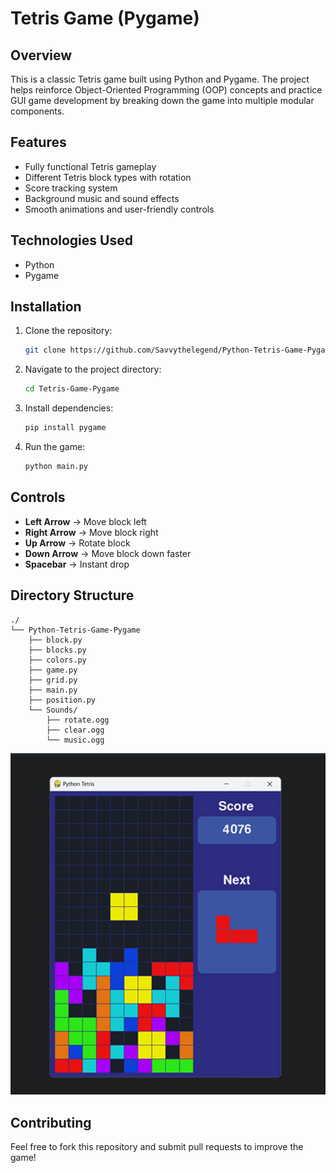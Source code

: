# Tetris Game (Pygame)

## Overview
This is a classic Tetris game built using Python and Pygame. The project helps reinforce Object-Oriented Programming (OOP) concepts and practice GUI game development by breaking down the game into multiple modular components.

## Features
- Fully functional Tetris gameplay
- Different Tetris block types with rotation
- Score tracking system
- Background music and sound effects
- Smooth animations and user-friendly controls

## Technologies Used
- Python
- Pygame

## Installation
1. Clone the repository:
   ```bash
   git clone https://github.com/Savvythelegend/Python-Tetris-Game-Pygame.git
   ```
2. Navigate to the project directory:
   ```bash
   cd Tetris-Game-Pygame
   ```
3. Install dependencies:
   ```bash
   pip install pygame
   ```
4. Run the game:
   ```bash
   python main.py
   ```

## Controls
- **Left Arrow**  → Move block left
- **Right Arrow** → Move block right
- **Up Arrow**    → Rotate block
- **Down Arrow**  → Move block down faster
- **Spacebar**    → Instant drop

## Directory Structure
```
./
└── Python-Tetris-Game-Pygame
    ├── block.py
    ├── blocks.py
    ├── colors.py
    ├── game.py
    ├── grid.py
    ├── main.py
    ├── position.py
    └── Sounds/
        ├── rotate.ogg
        ├── clear.ogg
        └── music.ogg
```

![Preview](./preview.png)

## Contributing
Feel free to fork this repository and submit pull requests to improve the game!




